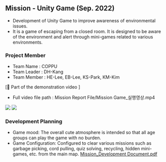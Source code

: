 ## Mission - Unity Game (Sep. 2022)

- Development of Unity Game to improve awareness of environmental issues.
- It is a game of escaping from a closed room. It is designed to be aware of the environment and alert through mini-games related to various environments.

### Project Member
- Team Name : COPPU
- Team Leader : DH-Kang
- Team Member : HE-Lee, EB-Lee, KS-Park, KM-Kim

[🎥 Part of the demonstration video ]
- Full video file path : Mission Report File/Mission Game_실행영상.mp4

<img src="Mission Report File/MissionGame_-ezgif.com-video-to-gif-converter.gif">
<img src="Mission Report File/earthgameStart-ezgif.com-video-to-gif-converter.gif">


### Development Planning
- Game mood: The overall cute atmosphere is intended so that all age groups can play the game with no burden.
- Game Configuration: Configured to clear various missions such as garbage picking, cord pulling, quiz solving, recycling, hidden mini-games, etc. from the main map.
[Mission_Development Document.pdf](https://github.com/heeyapro/Mission/blob/main/Mission%20Report%20File/(%EC%BD%94%EB%BF%8C)_Mission_%20%EA%B8%B0%ED%9A%8D%EC%84%9C(%EA%B0%9C%EB%B0%9C%EA%B3%84%ED%9A%8D%EC%84%9C).pdf)
